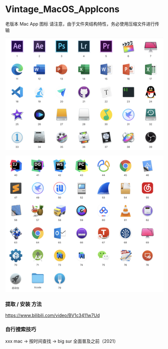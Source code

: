 # Vintage_MacOS_AppIcons
老版本 Mac App 图标
请注意，由于文件夹结构特性，务必使用压缩文件进行传输

![](Images/Snipaste_2023-07-17_14-06-44.png)

![](Images/Snipaste_2023-07-17_14-07-42.png)

### 提取 / 安装 方法
https://www.bilibili.com/video/BV1c3411w7Ud

### 自行搜索技巧
xxx mac -> 按时间查找 -> big sur 全面普及之前（2021）

